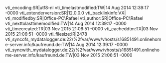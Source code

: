 vti_encoding:SR|utf8-nl
vti_timelastmodified:TW|14 Aug 2014 12:39:17 -0000
vti_extenderversion:SR|12.0.0.0
vti_backlinkinfo:VX|
vti_modifiedby:SR|Office-PC\\Rafael
vti_author:SR|Office-PC\\Rafael
vti_nexttolasttimemodified:TW|14 Aug 2014 12:39:17 -0000
vti_timecreated:TR|03 Nov 2015 21:06:51 -0000
vti_cacheddtm:TX|03 Nov 2015 21:06:51 -0000
vti_filesize:IR|2478
vti_syncofs_mydatalogger.de\:22/%2fvar/www/vhosts/s16851491.onlinehome-server.info/kaufreund.de:TW|14 Aug 2014 12:39:17 -0000
vti_syncwith_mydatalogger.de\:22/%2fvar/www/vhosts/s16851491.onlinehome-server.info/kaufreund.de:TW|03 Nov 2015 21:06:51 -0000
